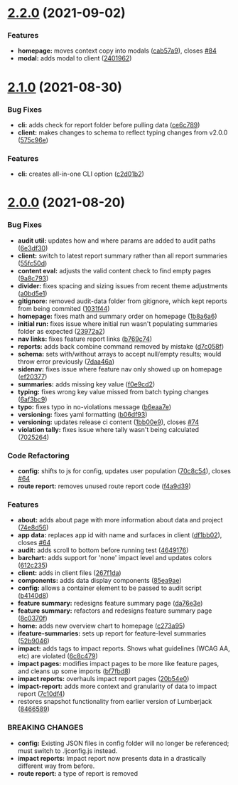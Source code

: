 # [2.2.0](https://github.com/trunkclub/lumberjack/compare/v2.1.0...v2.2.0) (2021-09-02)


### Features

* **homepage:** moves context copy into modals ([cab57a9](https://github.com/trunkclub/lumberjack/commit/cab57a940e89889e632933f5c5b6f258362eec7e)), closes [#84](https://github.com/trunkclub/lumberjack/issues/84)
* **modal:** adds modal to client ([2401962](https://github.com/trunkclub/lumberjack/commit/2401962080c6b3e194dc5616eaf48a1f7dfcd112))

# [2.1.0](https://github.com/trunkclub/lumberjack/compare/v2.0.0...v2.1.0) (2021-08-30)


### Bug Fixes

* **cli:** adds check for report folder before pulling data ([ce6c789](https://github.com/trunkclub/lumberjack/commit/ce6c789f584f76d0145bd3c49179de2f6d2cc3d0))
* **client:** makes changes to schema to reflect typing changes from v2.0.0 ([575c96e](https://github.com/trunkclub/lumberjack/commit/575c96ee7e09e6c6678fed0c25a151c71eb6217a))


### Features

* **cli:** creates all-in-one CLI option ([c2d01b2](https://github.com/trunkclub/lumberjack/commit/c2d01b282c887f69a45f7b1d1ef4f3b93a62c4e4))

# [2.0.0](https://github.com/trunkclub/lumberjack/compare/v1.0.0...v2.0.0) (2021-08-20)


### Bug Fixes

* **audit util:** updates how and where params are added to audit paths ([6e3df30](https://github.com/trunkclub/lumberjack/commit/6e3df30b2f299b28f4040507f5e1039270509706))
* **client:** switch to latest report summary rather than all report summaries ([55fc50d](https://github.com/trunkclub/lumberjack/commit/55fc50d0fa5b81a561145686f9bf33487a70805b))
* **content eval:** adjusts the valid content check to find empty pages ([9a8c793](https://github.com/trunkclub/lumberjack/commit/9a8c7938eddbcbc4907d0cc5c87a24d16298f9c0))
* **divider:** fixes spacing and sizing issues from recent theme adjustments ([a0bd5e1](https://github.com/trunkclub/lumberjack/commit/a0bd5e13da3ad20d8f320b4744fea75dcf26b0fe))
* **gitignore:** removed audit-data folder from gitignore, which kept reports from being commited ([1031f44](https://github.com/trunkclub/lumberjack/commit/1031f44f17836f1d80afce6d10b2a8eab62c8d05))
* **homepage:** fixes math and summary order on homepage ([1b8a6a6](https://github.com/trunkclub/lumberjack/commit/1b8a6a684068ff08e1e6356342916fd028445b9c))
* **initial run:** fixes issue where initial run wasn't populating summaries folder as expected ([23972a2](https://github.com/trunkclub/lumberjack/commit/23972a2d4d8c14db5faa7146009f9843dbfa9baf))
* **nav links:** fixes feature report links ([b769c74](https://github.com/trunkclub/lumberjack/commit/b769c74ad07a859115d40276cd3c892436d62274))
* **reports:** adds back combine command removed by mistake ([d7c058f](https://github.com/trunkclub/lumberjack/commit/d7c058fa39b37bbcecce614c11a77fec0573f8ca))
* **schema:** sets with/without arrays to accept null/empty results; would throw error previously ([7daa46a](https://github.com/trunkclub/lumberjack/commit/7daa46ad3585ee0891acbdfef0b0fd26c4b5420b))
* **sidenav:** fixes issue where feature nav only showed up on homepage ([ef20377](https://github.com/trunkclub/lumberjack/commit/ef203778d4eb83080777eb9f9aa8a731792326aa))
* **summaries:** adds missing key value ([f0e9cd2](https://github.com/trunkclub/lumberjack/commit/f0e9cd2ad51bddf1c3612099886a7b1659d4467e))
* **typing:** fixes wrong key value missed from batch typing changes ([6af3bc9](https://github.com/trunkclub/lumberjack/commit/6af3bc9729ab2c2513e55a4729eaf0158fb99ae9))
* **typo:** fixes typo in no-violations message ([b6eaa7e](https://github.com/trunkclub/lumberjack/commit/b6eaa7e9d330bbc5bb2846c997c65cf78278d9d1))
* **versioning:** fixes yaml formatting ([b06df93](https://github.com/trunkclub/lumberjack/commit/b06df93caab468b7fa605fa4e2c09e066598b03f))
* **versioning:** updates release ci content ([1bb00e9](https://github.com/trunkclub/lumberjack/commit/1bb00e90ae07e5b5f35a4e0c3c94fa6cfbc5f674)), closes [#74](https://github.com/trunkclub/lumberjack/issues/74)
* **violation tally:** fixes issue where tally wasn't being calculated ([7025264](https://github.com/trunkclub/lumberjack/commit/702526439fffebfbec825ac540b0150e76ebf84d))


### Code Refactoring

* **config:** shifts to js for config, updates user population ([70c8c54](https://github.com/trunkclub/lumberjack/commit/70c8c54d565c786467c113dd449a9a51fa459f67)), closes [#64](https://github.com/trunkclub/lumberjack/issues/64)
* **route report:** removes unused route report code ([f4a9d39](https://github.com/trunkclub/lumberjack/commit/f4a9d39d4548ebde1537795408cebf9174708b8f))


### Features

* **about:** adds about page with more information about data and project ([74e8d56](https://github.com/trunkclub/lumberjack/commit/74e8d565cbb483188418a0250b020d2bf75e9e6f))
* **app data:** replaces app id with name and surfaces in client ([df1bb02](https://github.com/trunkclub/lumberjack/commit/df1bb0262cf28fd7ec0cbb4415efd87376a11f15)), closes [#64](https://github.com/trunkclub/lumberjack/issues/64)
* **audit:** adds scroll to bottom before running test ([4649176](https://github.com/trunkclub/lumberjack/commit/4649176602a7ca58a12629b978fed3badfa84d39))
* **barchart:** adds support for 'none' impact level and updates colors ([612c235](https://github.com/trunkclub/lumberjack/commit/612c2354e9c30768af957e64c5337e499809ed2c))
* **client:** adds in client files ([267f1da](https://github.com/trunkclub/lumberjack/commit/267f1dad916fe02efbbea6de2fdc01b27f8589d5))
* **components:** adds data display components ([85ea9ae](https://github.com/trunkclub/lumberjack/commit/85ea9ae8da82d0c5e7e88dfff7185f7114eb85d6))
* **config:** allows a container element to be passed to audit script ([b4140d8](https://github.com/trunkclub/lumberjack/commit/b4140d8838421f34dec18b626d21fe79b40e04e3))
* **feature summary:** redesigns feature summary page ([da76e3e](https://github.com/trunkclub/lumberjack/commit/da76e3ec97ed722f4f1ee9938594e94a724b6762))
* **feature summary:** refactors and redesigns feature summary page ([8c0370f](https://github.com/trunkclub/lumberjack/commit/8c0370fda3faa679f27de7f91d19e63b1df1fc3f))
* **home:** adds new overview chart to homepage ([c273a95](https://github.com/trunkclub/lumberjack/commit/c273a951f219fffe2cc721961eb5f2213056ea15))
* **ifeature-summaries:** sets up report for feature-level summaries ([52b9046](https://github.com/trunkclub/lumberjack/commit/52b9046b8ec9f35bc37f806db3354e8b934b84d8))
* **impact:** adds tags to impact reports. Shows what guidelines (WCAG AA, etc) are violated ([6c8c479](https://github.com/trunkclub/lumberjack/commit/6c8c479ad44c9730269bce26f6abadcf76efbd50))
* **impact pages:** modifies impact pages to be more like feature pages, and cleans up some imports ([bf7fbd8](https://github.com/trunkclub/lumberjack/commit/bf7fbd86add7204c23ba797ad7a87d02bfcdf2d0))
* **impact reports:** overhauls impact report pages ([20b54e0](https://github.com/trunkclub/lumberjack/commit/20b54e04effc0e08ada3572c4ea91d9cf642deb8))
* **impact-report:** adds more context and granularity of data to impact report ([7c10df4](https://github.com/trunkclub/lumberjack/commit/7c10df4155c10e6e8dc8ecc771c937024f7067aa))
* restores snapshot functionality from earlier version of Lumberjack ([8466589](https://github.com/trunkclub/lumberjack/commit/8466589b6f0c2508f9e2501e96927e4d3f0155db))


### BREAKING CHANGES

* **config:** Existing JSON files in config folder will no longer be referenced; must switch to
.ljconfig.js instead.
* **impact reports:** Impact report now presents data in a drastically different way from before.
* **route report:** a type of report is removed
